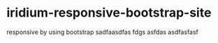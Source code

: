 # iridium-responsive-bootstrap-site
responsive by using bootstrap
sadfaasdfas
fdgs
asfdas
asdfasfasf
